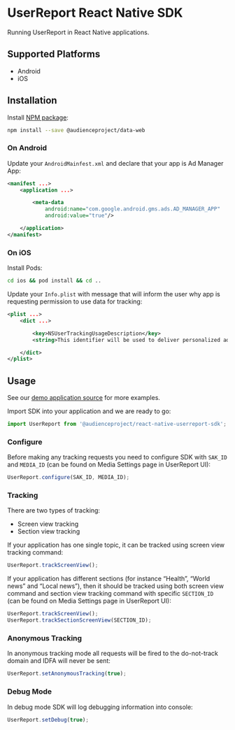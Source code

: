 # UserReport React Native SDK

Running UserReport in React Native applications.

## Supported Platforms

* Android
* iOS

## Installation

Install [NPM package](https://www.npmjs.com/package/@audienceproject/react-native-userreport-sdk):

```sh
npm install --save @audienceproject/data-web
```

### On Android

Update your `AndroidMainfest.xml` and declare that your app is Ad Manager App:

```xml
<manifest ...>
    <application ...>

        <meta-data
            android:name="com.google.android.gms.ads.AD_MANAGER_APP"
            android:value="true"/>

    </application>
</manifest>
```

### On iOS

Install Pods:

```sh
cd ios && pod install && cd ..
```

Update your `Info.plist` with message that will inform the user why app is requesting permission to use data for tracking:

```xml
<plist ...>
    <dict ...>

        <key>NSUserTrackingUsageDescription</key>
        <string>This identifier will be used to deliver personalized ads to you.</string>

    </dict>
</plist>
```

## Usage

See our [demo application source](demo/App.js) for more examples.

Import SDK into your application and we are ready to go:

```js
import UserReport from '@audienceproject/react-native-userreport-sdk';
```

### Configure

Before making any tracking requests you need to configure SDK with `SAK_ID` and `MEDIA_ID` (can be found on Media Settings page in UserReport UI):

```js
UserReport.configure(SAK_ID, MEDIA_ID);
```

### Tracking

There are two types of tracking:

* Screen view tracking
* Section view tracking

If your application has one single topic, it can be tracked using screen view tracking command:

```js
UserReport.trackScreenView();
```

If your application has different sections (for instance “Health”, “World news” and “Local news”), then it should be tracked using both screen view command and section view tracking command with specific `SECTION_ID` (can be found on Media Settings page in UserReport UI):

```js
UserReport.trackScreenView();
UserReport.trackSectionScreenView(SECTION_ID);
```

### Anonymous Tracking

In anonymous tracking mode all requests will be fired to the do-not-track domain and IDFA will never be sent:

```js
UserReport.setAnonymousTracking(true);
```

### Debug Mode

In debug mode SDK will log debugging information into console:

```js
UserReport.setDebug(true);
```
